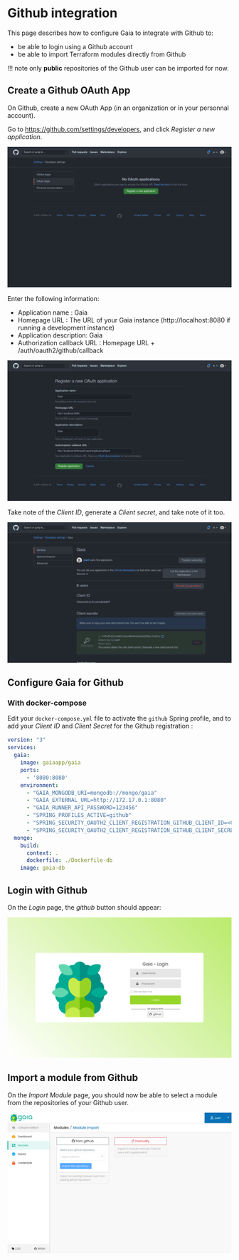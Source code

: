 # Github integration

This page describes how to configure Gaia to integrate with Github to:

* be able to login using a Github account
* be able to import Terraform modules directly from Github

!!! note
    only **public** repositories of the Github user can be imported for now.

## Create a Github OAuth App

On Github, create a new OAuth App (in an organization or in your personnal account).

Go to https://github.com/settings/developers, and click _Register a new application_.

![Screenshot of OAuth Apps screen on Github](./github-integration/oauth-apps.png)

Enter the following information:

* Application name : Gaia
* Homepage URL : The URL of your Gaia instance (http://localhost:8080 if running a development instance)
* Application description: Gaia
* Authorization callback URL : Homepage URL + /auth/oauth2/github/callback

![Screenshot of OAuth App creation screen on Github](./github-integration/new-oauth-app.png)

Take note of the _Client ID_, generate a _Client secret_, and take note of it too.

![Screenshot the OAuth App showing Client ID and Client Secret on Github](./github-integration/oauth-app-with-secret.png)

## Configure Gaia for Github

### With docker-compose

Edit your `docker-compose.yml` file to activate the `github` Spring profile, and to add your _Client ID_ and _Client Secret_ for the Github registration :

```yaml
version: "3"
services:
  gaia:
    image: gaiaapp/gaia
    ports:
      - '8080:8080'
    environment:
      - "GAIA_MONGODB_URI=mongodb://mongo/gaia"
      - "GAIA_EXTERNAL_URL=http://172.17.0.1:8080"
      - "GAIA_RUNNER_API_PASSWORD=123456"
      - "SPRING_PROFILES_ACTIVE=github"
      - "SPRING_SECURITY_OAUTH2_CLIENT_REGISTRATION_GITHUB_CLIENT_ID=<CLIENT_ID>"
      - "SPRING_SECURITY_OAUTH2_CLIENT_REGISTRATION_GITHUB_CLIENT_SECRET=<CLIENT_SECRET>"
  mongo:
    build:
      context: .
      dockerfile: ./Dockerfile-db
    image: gaia-db
```

## Login with Github

On the _Login_ page, the _github_ button should appear:

![Screenshot the login page on Gaia](./github-integration/login-with-github.png)

## Import a module from Github

On the _Import Module_ page, you should now be able to select a module from the repositories of your Github user.

![Screenshot the login page on Gaia](./github-integration/import-module-from-github.png)